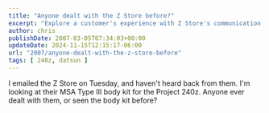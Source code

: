 ```yaml
---
title: "Anyone dealt with the Z Store before?"
excerpt: "Explore a customer's experience with Z Store's communication and review their MSA Type III body kit for a Project 240z."
author: chris
publishDate: 2007-03-05T07:34:03+00:00
updateDate: 2024-11-15T12:15:17-06:00
url: "2007/anyone-dealt-with-the-z-store-before"
tags: [ 240z, datsun ]
---
```


I emailed the Z Store on Tuesday, and haven't heard back from them. I'm looking at their MSA Type III body kit for the Project 240z. Anyone ever dealt with them, or seen the body kit before?
